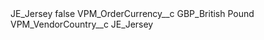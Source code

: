 <?xml version="1.0" encoding="UTF-8"?>
<CustomMetadata xmlns="http://soap.sforce.com/2006/04/metadata" xmlns:xsi="http://www.w3.org/2001/XMLSchema-instance" xmlns:xsd="http://www.w3.org/2001/XMLSchema">
    <label>JE_Jersey</label>
    <protected>false</protected>
    <values>
        <field>VPM_OrderCurrency__c</field>
        <value xsi:type="xsd:string">GBP_British Pound</value>
    </values>
    <values>
        <field>VPM_VendorCountry__c</field>
        <value xsi:type="xsd:string">JE_Jersey</value>
    </values>
</CustomMetadata>
